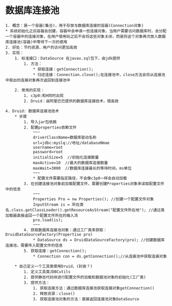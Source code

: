 # 数据库连接池
	1. 概念：是一个容器(集合)，用于存放与数据库连接的容器(Connection对象)
	* 系统初始化之后容器会创建，容器中会申请一些连接对象，当用户需要访问数据库时，会分配一个容器中的连接对象，在用户使用玩之后不会将这些对象关闭，而是将这个对象再次放入数据库连接池(容器)中等待下一次的使用
	2. 好处：节约资源，用户的访问更加高效
	3. 实现：
		1. 标准接口：DataSource 在javax.sql包下，由jdk提供
			1. 方法：
				* 获取连接：getConnection();
				* 归还连接：Connection.close();在连接池中，close方法会将从连接池中取出的连接对象再次返回到连接池中
		
		2. 常用的实现：
			1. c3p0:和H同时出现
			2. Druid：由阿里巴巴提供的数据库连接技术，很高效

	4. Druid: 数据库连接池技术
		* 步骤
			1. 导入jar包依赖
			2. 配置properties依赖文件
				~~~
				driverClassName=数据库驱动名称
				url=jdbc:myslq://地址/databaseNmae
				username=root
				password=root
				initialSize=5  //初始化连接数量
				maxActive=10  //最大的数据库连接数量
				maxWait=3000  //数据库连接最长的等待时间，ms单位
				~~~
				* 配置文件需要指定路径，不会像c3p0一样会自动加载
			3. 在创建连接池对象前加载配置文件，需要创建Properties对象来读取配置文件中的信息
				~~~
				Properties Pro = nw Properties(); //创建一个配置文件对象
				InputStream is = 所在类名.class.getClassLoader().getResourceAsStream("配置文件所在地"); //通过类加载器直接返回一个配置文件所在的输入流
				pro.load(is);
				~~~
			4. 获取数据库连接池对象：通过工厂类来获取：DruidDataSourceFactory(Propertise pro)
				* DataSource ds = DruidDataSourceFactory(pro); //创建数据库连接池，需要传入配置文件的信息
			5. 获取连接：getConnection();
				* Connection con = ds.getConnection();//从连接池中获取连接对象
				
		* 自己定义一个工具类使用Druid，(封装？)
			1. 定义工具类JDBCutils
			2. 提供静态代码块进行配置文件的加载和数据池对象的初始化(工厂类)
			3. 提供方法：
				1. 获取连接方法：通过数据库连接池获取连接对象getConnection()
				2. 释放资源：close()
				3. 获取连接池对象的方法：直接返回连接池对象DataSource
				